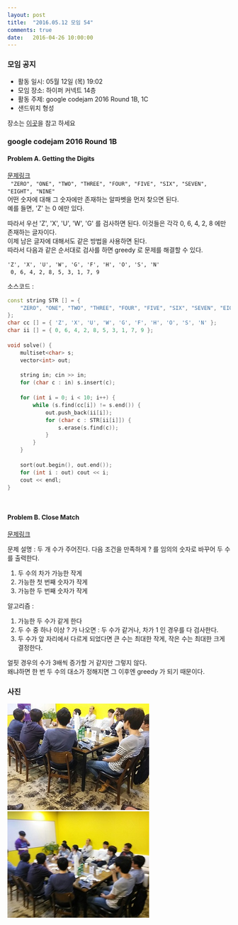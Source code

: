 ```yaml
---
layout: post
title:  "2016.05.12 모임 54"
comments: true
date:   2016-04-26 10:00:00
---
```


### 모임 공지

- 활동 일시: 05월 12일 (목) 19:02
- 모임 장소: 하이퍼 커넥트 14층
- 활동 주제: google codejam 2016 Round 1B, 1C
- 샌드위치 형성

장소는 [이곳](http://career.hpcnt.com/)을 참고 하세요


### google codejam 2016 Round 1B

#### Problem A. Getting the Digits

[문제링크](https://code.google.com/codejam/contest/dashboard?c=11254486#s=p0)
<br>
``` "ZERO", "ONE", "TWO", "THREE", "FOUR", "FIVE", "SIX", "SEVEN", "EIGHT", "NINE"```<br>
어떤 숫자에 대해 그 숫자에만 존재하는 알파벳을 먼저 찾으면 된다.<br>
예를 들면, 'Z' 는 0 에만 있다.<br>

따라서 우선 'Z', 'X', 'U', 'W', 'G' 를 검사하면 된다. 이것들은 각각 0, 6, 4, 2, 8 에만 존재하는 글자이다.<br>
이제 남은 글자에 대해서도 같은 방법을 사용하면 된다.<br>
따라서 다음과 같은 순서대로 검사를 하면 greedy 로 문제를 해결할 수 있다.

``` 'Z', 'X', 'U', 'W', 'G', 'F', 'H', 'O', 'S', 'N' ``` <br>
```  0, 6, 4, 2, 8, 5, 3, 1, 7, 9 ```

소스코드 :

```cpp
const string STR [] = {
    "ZERO", "ONE", "TWO", "THREE", "FOUR", "FIVE", "SIX", "SEVEN", "EIGHT", "NINE"
};
char cc [] = { 'Z', 'X', 'U', 'W', 'G', 'F', 'H', 'O', 'S', 'N' };
char ii [] = { 0, 6, 4, 2, 8, 5, 3, 1, 7, 9 };

void solve() {
    multiset<char> s;
    vector<int> out;

    string in; cin >> in;
    for (char c : in) s.insert(c);

    for (int i = 0; i < 10; i++) {
        while (s.find(cc[i]) != s.end()) {
            out.push_back(ii[i]);
            for (char c : STR[ii[i]]) {
                s.erase(s.find(c));
            }
        }
    }

    sort(out.begin(), out.end());
    for (int i : out) cout << i;
    cout << endl;
}
```

<br>

#### Problem B. Close Match

[문제링크](https://code.google.com/codejam/contest/dashboard?c=11254486#s=p1)

문제 설명 : 두 개 수가 주어진다. 다음 조건을 만족하게 ? 를 임의의 숫자로 바꾸어 두 수를 출력한다.

1. 두 수의 차가 가능한 작게
2. 가능한 첫 번째 숫자가 작게
3. 가능한 두 번째 숫자가 작게

알고리즘 : 

1. 가능한 두 수가 같게 한다
2. 두 수 중 하나 이상 ? 가 나오면 : 두 수가 같거나, 차가 1 인 경우를 다 검사한다.
3. 두 수가 앞 자리에서 다르게 되었다면 큰 수는 최대한 작게, 작은 수는 최대한 크게 결정한다.

얼핏 경우의 수가 3배씩 증가할 거 같지만 그렇지 않다.<br>
왜냐하면 한 번 두 수의 대소가 정해지면 그 이후엔 greedy 가 되기 때문이다.

### 사진

![사진](https://raw.githubusercontent.com/seirion/aaa/gh-pages/images/aaa/aaa_54_01.jpg)
![사진](https://raw.githubusercontent.com/seirion/aaa/gh-pages/images/aaa/aaa_54_02.jpg)
